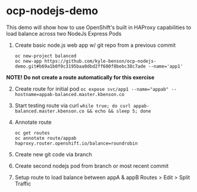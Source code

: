 # ocp-nodejs-demo
This demo will show how to use OpenShift's built in HAProxy capabilities to load balance across two NodeJs Express Pods

1. Create basic node.js web app w/ git repo from a previous commit
   ```
   oc new-project balanced
   oc new-app https://github.com/kyle-benson/ocp-nodejs-demo.git#b69a1b0f0c3195baa0dbd2ff600f8bebc38c7ade --name='app1'

   ```
  **NOTE! Do not create a route automatically for this exercise**

2. Create route for initial pod
  `oc expose svc/app1 --name="appab" --hostname=appab-balanced.master.kbenson.co`

3.	Start testing route via curl
  `while true; do curl appab-balanced.master.kbenson.co && echo && sleep 5; done`

4. Annotate route
	  ```
    oc get routes
    oc annotate route/appab haproxy.router.openshift.io/balance=roundrobin

    ```

5. Create new git code via branch

6. Create second nodejs pod from branch or most recent commit

7. Setup route to load balance between appA & appB
	Routes > Edit > Split Traffic
